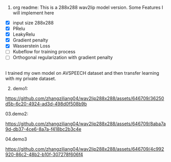 01. org readme:
This is a 288x288 wav2lip model version.
Some Features I will implement here
- [x] input size 288x288
- [x] PRelu
- [x] LeakyRelu
- [x] Gradient penalty
- [x] Wasserstein Loss
- [ ] Kubeflow for training process
- [ ] Orthogonal regularization with gradient penalty
<br />
I trained my own model on AVSPEECH dataset and then transfer learning with my private dataset.

02. demo1:

https://github.com/zhangziliang04/wav2lip288x288/assets/646709/36250d5b-6c20-4924-ad3d-498d0f508b9b

03.demo2:

https://github.com/zhangziliang04/wav2lip288x288/assets/646709/8aba7a9d-db37-4ce6-8a7a-f418bc2b3c4e

04.demo3

https://github.com/zhangziliang04/wav2lip288x288/assets/646709/4c992920-86c2-48b2-b10f-307278f606f4

